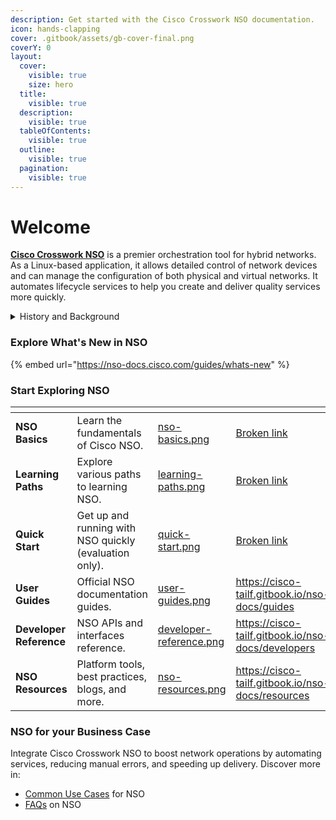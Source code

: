 ```yaml
---
description: Get started with the Cisco Crosswork NSO documentation.
icon: hands-clapping
cover: .gitbook/assets/gb-cover-final.png
coverY: 0
layout:
  cover:
    visible: true
    size: hero
  title:
    visible: true
  description:
    visible: true
  tableOfContents:
    visible: true
  outline:
    visible: true
  pagination:
    visible: true
---
```


# Welcome

[**Cisco Crosswork NSO**](https://www.cisco.com/c/en/us/products/collateral/cloud-systems-management/network-services-orchestrator/network-orchestrator-so.html) is a premier orchestration tool for hybrid networks. As a Linux-based application, it allows detailed control of network devices and can manage the configuration of both physical and virtual networks. It automates lifecycle services to help you create and deliver quality services more quickly.&#x20;

<details>

<summary>History and Background</summary>

A quick look at NSO and how it fits into the Cisco Crosswork suite:

* <i class="fa-clock">:clock:</i> Origin: NSO began its journey as Network Control System (NCS) to simplify network management. Since its accretion by Cisco, NSO has grown into a powerful tool, supporting thousands of devices and automating complex services like 5G and VPNs for companies worldwide.

- <i class="fa-puzzle">:puzzle:</i> Crosswork: In 2018, Cisco launched Crosswork, a broader platform to make networks smarter and self-managing. Crosswork uses NSO as its core engine to handle network setup tasks, but it adds tools for monitoring, analyzing, and fixing issues automatically.&#x20;

* <i class="fa-link-simple">:link-simple:</i> How NSO and Crosswork Mesh: NSO is the “doer” in Crosswork, following instructions to configure devices. Crosswork builds on NSO by adding real-time insights and auto-fixes, making networks faster and more reliable. NSO can work alone for specific automation tasks, but with Crosswork, it’s part of a bigger, smarter system.

- <i class="fa-rocket">:rocket:</i> Why It Matters: NSO and Crosswork make network management easier, saving time and reducing errors. Whether you’re new to automation or managing a huge network, NSO’s flexibility and Crosswork’s intelligence have you covered!

</details>

### Explore What's New in NSO

{% embed url="https://nso-docs.cisco.com/guides/whats-new" %}

### Start Exploring NSO

<table data-view="cards"><thead><tr><th></th><th></th><th data-hidden data-card-cover data-type="files"></th><th data-hidden data-card-target data-type="content-ref"></th></tr></thead><tbody><tr><td><strong>NSO Basics</strong></td><td>Learn the fundamentals of Cisco NSO.</td><td><a href=".gitbook/assets/nso-basics.png">nso-basics.png</a></td><td><a href="broken-reference">Broken link</a></td></tr><tr><td><strong>Learning Paths</strong></td><td>Explore various paths to learning NSO.</td><td><a href=".gitbook/assets/learning-paths.png">learning-paths.png</a></td><td><a href="broken-reference">Broken link</a></td></tr><tr><td><strong>Quick Start</strong></td><td>Get up and running with NSO quickly (evaluation only).</td><td><a href=".gitbook/assets/quick-start.png">quick-start.png</a></td><td><a href="broken-reference">Broken link</a></td></tr><tr><td><strong>User Guides</strong></td><td>Official NSO documentation guides.</td><td><a href=".gitbook/assets/user-guides.png">user-guides.png</a></td><td><a href="https://cisco-tailf.gitbook.io/nso-docs/guides">https://cisco-tailf.gitbook.io/nso-docs/guides</a></td></tr><tr><td><strong>Developer Reference</strong></td><td>NSO APIs and interfaces reference.</td><td><a href=".gitbook/assets/developer-reference.png">developer-reference.png</a></td><td><a href="https://cisco-tailf.gitbook.io/nso-docs/developers">https://cisco-tailf.gitbook.io/nso-docs/developers</a></td></tr><tr><td><strong>NSO Resources</strong></td><td>Platform tools, best practices, blogs, and more.</td><td><a href=".gitbook/assets/nso-resources.png">nso-resources.png</a></td><td><a href="https://cisco-tailf.gitbook.io/nso-docs/resources">https://cisco-tailf.gitbook.io/nso-docs/resources</a></td></tr></tbody></table>

### NSO for your Business Case

Integrate Cisco Crosswork NSO to boost network operations by automating services, reducing manual errors, and speeding up delivery. Discover more in:

* [Common Use Cases](nso-basics/common-use-cases.md) for NSO
* [FAQs](nso-basics/faqs.md) on NSO

